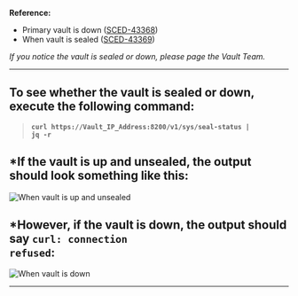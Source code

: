 **Reference:**
* Primary vault is down ([SCED-43368](https://jiracloud.swg.usma.ibm.com:8443/browse/SCED-43368))
* When vault is sealed ([SCED-43369](https://jiracloud.swg.usma.ibm.com:8443/browse/SCED-43369))

_If you notice the vault is sealed or down, please page the Vault Team._


***

## **To see whether the vault is sealed or down, execute the following command:**

> **<code>curl https://Vault_IP_Address:8200/v1/sys/seal-status | jq -r</code>**


## ***If the vault is up and unsealed, the output should look something like this:**

![When vault is up and unsealed](https://media.github.ibm.com/user/380758/files/53ccc880-db7c-11ec-9497-a02b2fd93afc)

## ***However, if the vault is down, the output should say <code>curl: connection refused</code>:**

![When vault is down](https://media.github.ibm.com/user/380758/files/6d6e1000-db7c-11ec-8bac-d504bad96104)


***


